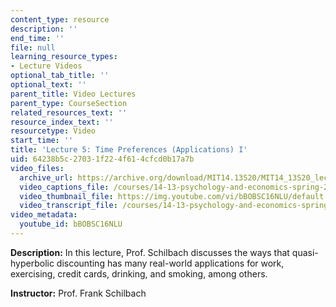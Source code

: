 ```yaml
---
content_type: resource
description: ''
end_time: ''
file: null
learning_resource_types:
- Lecture Videos
optional_tab_title: ''
optional_text: ''
parent_title: Video Lectures
parent_type: CourseSection
related_resources_text: ''
resource_index_text: ''
resourcetype: Video
start_time: ''
title: 'Lecture 5: Time Preferences (Applications) I'
uid: 64238b5c-2703-1f22-4f61-4cfcd0b17a7b
video_files:
  archive_url: https://archive.org/download/MIT14.13S20/MIT14_13S20_lec05_300k.mp4
  video_captions_file: /courses/14-13-psychology-and-economics-spring-2020/a412ebf7b5f4514394e791df551e0a18_bBOBSC16NLU.vtt
  video_thumbnail_file: https://img.youtube.com/vi/bBOBSC16NLU/default.jpg
  video_transcript_file: /courses/14-13-psychology-and-economics-spring-2020/3d2d8d286019041dc1c5d46c61b5c8a6_bBOBSC16NLU.pdf
video_metadata:
  youtube_id: bBOBSC16NLU
---
```


**Description:** In this lecture, Prof. Schilbach discusses the ways that quasi-hyperbolic discounting has many real-world applications for work, exercising, credit cards, drinking, and smoking, among others.

**Instructor:** Prof. Frank Schilbach